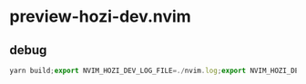 # preview-hozi-dev.nvim
## debug
```typescript
yarn build;export NVIM_HOZI_DEV_LOG_FILE=./nvim.log;export NVIM_HOZI_DEV_LOG_LEVEL=debug;nvim
```
